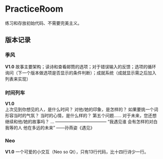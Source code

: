 # PracticeRoom
练习和存放初始代码、不需要完美主义。

## 版本记录
### 季风
**V1.0**  故事主要架构；读诗和查看邮筒的选项；对于错误输入的反馈；选项的循环询问（下一个版本做选项是否显示的条件判断）；成就系统（成就显示需之后加入列表来实现）
### 时间列车
**V1.0**  
上次见到你想见的人，是什么时间？
对他/她的印象，是怎样的？
如果要挑一个词形容当时的气氛？
当时的心情，是什么样的？
第五个问题……
对于未来，您还想继续和他/她的故事吗？
…
————————————
“我遇见谁 会有怎样的对白
我等的人 他在多远的未来”
——孙燕姿《遇见》
### Neo
**V1.0** 一个可爱的小交互（Neo so Qt），只有13行代码，比十四行诗少一行。
